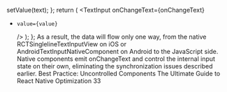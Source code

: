 setValue(text);
  };
  return (
    <TextInput
      onChangeText={onChangeText}
-     value={value}
    />
  );
};
As a result, the data will flow only one way, from the native RCTSinglelineTextInputView 
on iOS or AndroidTextInputNativeComponent on Android to the JavaScript side. Native 
components emit onChangeText and control the internal input state on their own, eliminating 
the synchronization issues described earlier.
Best Practice: Uncontrolled Components
The Ultimate Guide to React Native Optimization
33
